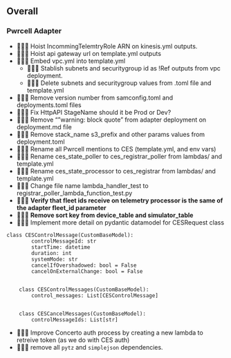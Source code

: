 ## Overall


### Pwrcell Adapter
- 👷🏼‍♂️ Hoist IncommingTelemtryRole ARN on kinesis.yml outputs.
- 👷🏼‍♂️ Hoist api gateway url on template.yml outputs
- 👷🏼‍♂️ Embed vpc.yml into template.yml
	- 👷🏼‍♂️ Stablish subnets and securitygroup id as !Ref outputs from vpc deployment.
	- 👷🏼‍♂️ Delete subnets and securitygroup values from .toml file and template.yml
- 👷🏼‍♂️ Remove version number from samconfig.toml and deployments.toml files
- 👷🏼‍♂️ Fix HttpAPI StageName should it be Prod or Dev?
- 👷🏼‍♂️ Remove “”warning: block quote” from adapter deployment on deployment.md file
- 👷🏼‍♂️ Remove stack_name s3_prefix and other params values from deployment.toml
- 👷🏼‍♂️ Rename all Pwrcell mentions to CES (template.yml, and env vars)
- 👷🏼‍♂️ Rename ces_state_poller to ces_registrar_poller from lambdas/ and template.yml
- 👷🏼‍♂️ Rename ces_state_processor to ces_registrar from lambdas/ and template.yml
- 👷🏼‍♂️ Change file name lambda_handler_test to registrar_poller_lambda_function_test.py
- 👷🏼‍♂️ **Verify that fleet ids receive on telemetry processor is the same of the adapter fleet_id parameter**
- 👷🏼‍♂️ **Remove sort key from device_table and simulator_table**
- 👷🏼‍♂️ Implement more detail on pydantic datamodel for CESRequest class
```text
class CESControlMessage(CustomBaseModel):
	    controlMessageId: str
	    startTime: datetime
	    duration: int
	    systemMode: str
	    cancelIfOvershadowed: bool = False
	    cancelOnExternalChange: bool = False
	
	
	class CESControlMessages(CustomBaseModel):
	    control_messages: List[CESControlMessage]
	
	
	class CESCancelMessages(CustomBaseModel):
	    controlMessageIds: List[str]
```
- 👷🏼‍♂️ Improve Concerto auth process by creating a new lambda to retreive token (as we do with CES auth)
- 👷🏼‍♂️ remove all `pytz` and `simplejson` dependencies.